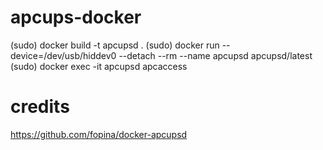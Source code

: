 # apcups-docker

(sudo) docker build -t apcupsd .
(sudo) docker run --device=/dev/usb/hiddev0 --detach --rm --name apcupsd apcupsd/latest
(sudo) docker exec -it apcupsd apcaccess

# credits
https://github.com/fopina/docker-apcupsd
